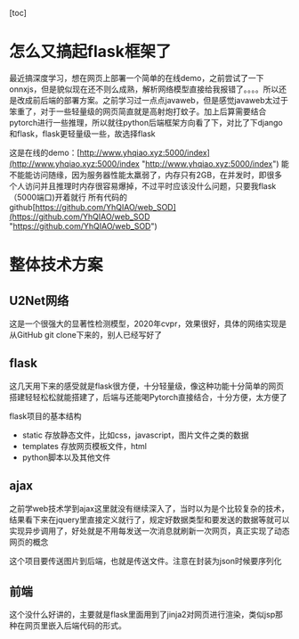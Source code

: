 [toc]
# 怎么又搞起flask框架了
最近搞深度学习，想在网页上部署一个简单的在线demo，之前尝试了一下onnxjs，但是貌似现在还不则么成熟，解析网络模型直接给我报错了。。。。所以还是改成前后端的部署方案。之前学习过一点点javaweb，但是感觉javaweb太过于笨重了，对于一些轻量级的网页简直就是高射炮打蚊子。加上后算需要结合pytorch进行一些推理，所以就往python后端框架方向看了下，对比了下django和flask，flask更轻量级一些，故选择flask

这是在线的demo：[http://www.yhqiao.xyz:5000/index](http://www.yhqiao.xyz:5000/index "http://www.yhqiao.xyz:5000/index")
能不能能访问随缘，因为服务器性能太羸弱了，内存只有2GB，在并发时，即很多个人访问并且推理时内存很容易爆掉，不过平时应该没什么问题，只要我flask（5000端口)开着就行
所有代码的github[https://github.com/YhQIAO/web_SOD](https://github.com/YhQIAO/web_SOD "https://github.com/YhQIAO/web_SOD")

# 整体技术方案
## U2Net网络
这是一个很强大的显著性检测模型，2020年cvpr，效果很好，具体的网络实现是从GitHub git clone下来的，别人已经写好了

## flask
这几天用下来的感受就是flask很方便，十分轻量级，像这种功能十分简单的网页搭建轻轻松松就能搭建了，后端与还能喝Pytorch直接结合，十分方便，太方便了

flask项目的基本结构
- static
	存放静态文件，比如css，javascript，图片文件之类的数据
- templates
	存放网页模板文件，html
- python脚本以及其他文件


## ajax
之前学web技术学到ajax这里就没有继续深入了，当时以为是个比较复杂的技术，结果看下来在jquery里直接定义就行了，规定好数据类型和要发送的数据等就可以实现异步调用了，好处就是不用每发送一次消息就刷新一次网页，真正实现了动态网页的概念

这个项目要传送图片到后端，也就是传送文件。注意在封装为json时候要序列化

## 前端
这个没什么好讲的，主要就是flask里面用到了jinja2对网页进行渲染，类似jsp那种在网页里嵌入后端代码的形式。


